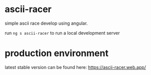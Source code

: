 # ascii-racer

simple ascii race develop using angular.

run ``ng s ascii-racer`` to run a local development server

# production environment

latest stable version can be found here: https://ascii-racer.web.app/
